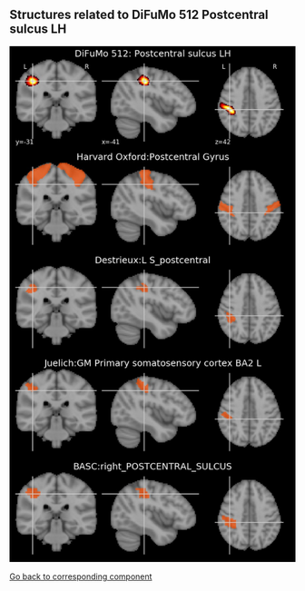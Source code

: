 


## Structures related to DiFuMo 512 Postcentral sulcus LH

![45](45.jpg "Structures related to DiFuMo 512 Postcentral sulcus LH")

[Go back to corresponding component](https://parietal-inria.github.io/DiFuMo/512/html/45.html)